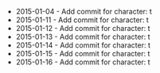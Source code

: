 - 2015-01-04 - Add commit for character: t
- 2015-01-11 - Add commit for character: t
- 2015-01-12 - Add commit for character: t
- 2015-01-13 - Add commit for character: t
- 2015-01-14 - Add commit for character: t
- 2015-01-15 - Add commit for character: t
- 2015-01-16 - Add commit for character: t
